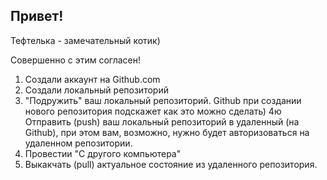 ## Привет!

Тефтелька - замечательный котик)

Совершенно с этим согласен!


1. Создали аккаунт на Github.com
2. Создали локальный репозиторий
3. "Подружить" ваш локальный репозиторий. Github при создании нового репозитория подскажет как это можно сделать)
4ю Отправить (push) ваш локальный репозиторий в удаленный (на Github), при этом вам, возможно, нужно будет авторизоваться на удаленном репозитории.
5. Провестии "С другого компьютера"
6. Выкакчать (pull) актуальное состояние из удаленного репозитория.
